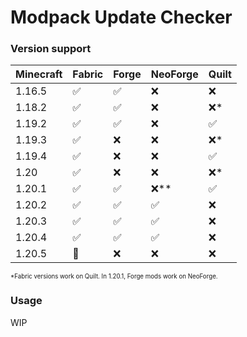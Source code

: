 # Modpack Update Checker

### Version support

| Minecraft | Fabric | Forge | NeoForge | Quilt |
|-----------|--------|-------|----------|-------|
| 1.16.5    | ✅      | ✅     | ❌        | ❌     |
| 1.18.2    | ✅      | ✅     | ❌        | ❌*    |
| 1.19.2    | ✅      | ✅     | ❌        | ✅     |
| 1.19.3    | ✅      | ❌     | ❌        | ❌*    |
| 1.19.4    | ✅      | ❌     | ❌        | ✅     |
| 1.20      | ✅      | ❌     | ❌        | ❌*    |
| 1.20.1    | ✅      | ✅     | ❌**      | ✅     |
| 1.20.2    | ✅      | ✅     | ✅        | ❌     |
| 1.20.3    | ✅      | ✅     | ✅        | ❌     |
| 1.20.4    | ✅      | ✅     | ✅        | ❌     |
| 1.20.5    | 🚧      | ❌     | ❌        | ❌     |

<sup><sub>*Fabric versions work on Quilt. In 1.20.1, Forge mods work on NeoForge.</sub></sup>

### Usage
WIP
